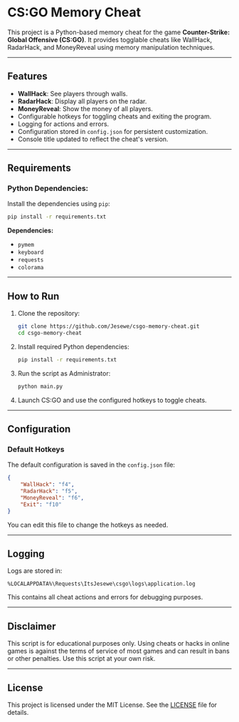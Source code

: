 # CS:GO Memory Cheat

This project is a Python-based memory cheat for the game **Counter-Strike: Global Offensive (CS:GO)**. It provides togglable cheats like WallHack, RadarHack, and MoneyReveal using memory manipulation techniques.

---

## Features

- **WallHack**: See players through walls.
- **RadarHack**: Display all players on the radar.
- **MoneyReveal**: Show the money of all players.
- Configurable hotkeys for toggling cheats and exiting the program.
- Logging for actions and errors.
- Configuration stored in `config.json` for persistent customization.
- Console title updated to reflect the cheat's version.

---

## Requirements

### Python Dependencies:
Install the dependencies using `pip`:
```bash
pip install -r requirements.txt
```

**Dependencies:**
- `pymem`
- `keyboard`
- `requests`
- `colorama`

---

## How to Run

1. Clone the repository:
   ```bash
   git clone https://github.com/Jesewe/csgo-memory-cheat.git
   cd csgo-memory-cheat
   ```

2. Install required Python dependencies:
   ```bash
   pip install -r requirements.txt
   ```

3. Run the script as Administrator:
   ```bash
   python main.py
   ```

4. Launch CS:GO and use the configured hotkeys to toggle cheats.

---

## Configuration

### Default Hotkeys
The default configuration is saved in the `config.json` file:

```json
{
    "WallHack": "f4",
    "RadarHack": "f5",
    "MoneyReveal": "f6",
    "Exit": "f10"
}
```

You can edit this file to change the hotkeys as needed.

---

## Logging

Logs are stored in:
```
%LOCALAPPDATA%\Requests\ItsJesewe\csgo\logs\application.log
```
This contains all cheat actions and errors for debugging purposes.

---

## Disclaimer

This script is for educational purposes only. Using cheats or hacks in online games is against the terms of service of most games and can result in bans or other penalties. Use this script at your own risk.

---

## License

This project is licensed under the MIT License. See the [LICENSE](LICENSE) file for details.
